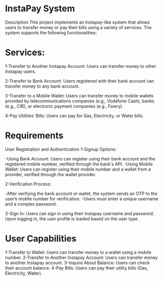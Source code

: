 # InstaPay System
Description
This project implements an Instapay-like system that allows users to transfer money or pay their bills using a variety of services. The system supports the following functionalities:

# Services:
1-Transfer to Another Instapay Account: Users can transfer money to other Instapay users.

2-Transfer to Bank Account: Users registered with their bank account can transfer money to any bank account.

3-Transfer to a Mobile Wallet: Users can transfer money to mobile wallets provided by telecommunications companies (e.g., Vodafone Cash), banks (e.g., CIB), or electronic payment companies (e.g., Fawry).

4-Pay Utilities’ Bills: Users can pay for Gas, Electricity, or Water bills.

# Requirements
User Registration and Authentication
1-Signup Options:

-Using Bank Account: Users can register using their bank account and the registered mobile number, verified through the bank's API.
-Using Mobile Wallet: Users can register using their mobile number and a wallet from a provider, verified through the wallet provider.

2-Verification Process:

-After verifying the bank account or wallet, the system sends an OTP to the user’s mobile number for verification.
-Users must enter a unique username and a complex password.

3-Sign In: Users can sign in using their Instapay username and password. Upon logging in, the user profile is loaded based on the user type.

# User Capabilities
1-Transfer to Wallet: Users can transfer money to a wallet using a mobile number.
2-Transfer to Another Instapay Account: Users can transfer money to another Instapay account.
3-Inquire About Balance: Users can check their account balance.
4-Pay Bills: Users can pay their utility bills (Gas, Electricity, Water).
